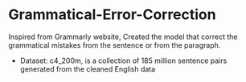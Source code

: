 # Grammatical-Error-Correction
Inspired from Grammarly website, Created the model that correct the grammatical mistakes from the sentence or from the paragraph.

* Dataset: c4_200m, is a collection of 185 million sentence pairs generated from the cleaned English data

